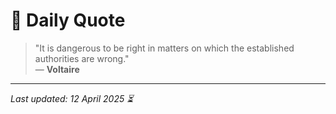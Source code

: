 # 📜 Daily Quote

> "It is dangerous to be right in matters on which the established authorities are wrong."  
> — **Voltaire**

---

_Last updated: 12 April 2025 ⏳_
